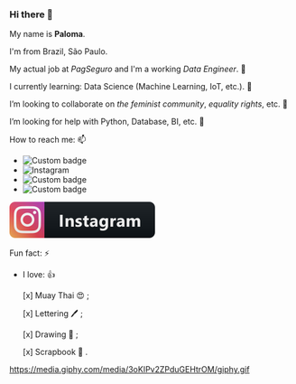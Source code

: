 ### Hi there 👋

My name is **Paloma**.

I'm from Brazil, São Paulo.

My actual job at *PagSeguro* and I'm a working *Data Engineer*. 🔭 

I currently learning: Data Science (Machine Learning, IoT, etc.). 🌱

I’m looking to collaborate on *the feminist community*, *equality rights*, etc. 👯 

I’m looking for help with Python, Database, BI, etc. 🤔

How to reach me: 📫 

<!--
  *  <img alt="Custom badge" src="https://img.shields.io/endpoint?color=blue&label=%40Paloma_Bareli&logo=Twitter&logoColor=blue&style=plastic&url=https://twitter.com/Paloma_Bareli">
-->
  * <img alt="Custom badge" src="https://img.shields.io/endpoint?color=blue&label=palomaribeiro1&logo=linkedin&logoColor=blue&style=plastic&url=https://www.linkedin.com/in/palomaribeiro1/">
 
  * <img alt="Instagram" src="https://img.shields.io/endpoint?color=blue&label=paloma.bareli&logo=instagram&logoColor=blue&style=plastic&url=https://www.instagram.com/paloma.bareli/" img src="https://github.com/MikeCodesDotNET/ColoredBadges/blob/master/svg/social/instagram.svg">
    
  * <img alt="Custom badge" src="https://img.shields.io/endpoint?color=blue&label=paloma-bareli&logo=medium&logoColor=blue&style=plastic&url=https://paloma-bareli.medium.com/">  
  
  * <img alt="Custom badge" src="https://img.shields.io/endpoint?color=blue&label=palomabareli&logo=github&logoColor=blue&style=plastic&url=https://github.com/palomabareli">
  
  
  
<a href="#">
    <img src="https://github.com/MikeCodesDotNET/ColoredBadges/blob/master/svg/social/instagram.svg" alt="Instagram" style="vertical-align:top margin:6px 4px" href="https://www.linkedin.com/in/palomaribeiro1">
</a>  

  
Fun fact: ⚡
  * I love: :+1:
  
    [x] Muay Thai :heart_eyes: ; 
    
    [x] Lettering :pen: ;
    
    [x] Drawing :love_letter: ;
    
    [x] Scrapbook :ledger: .
    

https://media.giphy.com/media/3oKIPv2ZPduGEHtrOM/giphy.gif
